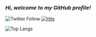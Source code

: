 ### *Hi, welcome to my GitHub profile!*

![Twitter Follow](https://img.shields.io/twitter/follow/lorenzovngl_dev) [![Hits](https://hits.seeyoufarm.com/api/count/incr/badge.svg?url=https%3A%2F%2Fgithub.com%2Florenzovngl&count_bg=%23C37000&title_bg=%23555555&title=daily%2Ftotal+views&edge_flat=false)](https://hits.seeyoufarm.com)

![Top Langs](https://github-readme-stats.vercel.app/api/top-langs/?username=lorenzovngl&layout=compact)

<!--
**lorenzovngl/lorenzovngl** is a ✨ _special_ ✨ repository because its `README.md` (this file) appears on your GitHub profile.

Here are some ideas to get you started:

- 🔭 I’m currently working on ...
- 🌱 I’m currently learning ...
- 👯 I’m looking to collaborate on ...
- 🤔 I’m looking for help with ...
- 💬 Ask me about ...
- 📫 How to reach me: ...
- 😄 Pronouns: ...
- ⚡ Fun fact: ...
-->
